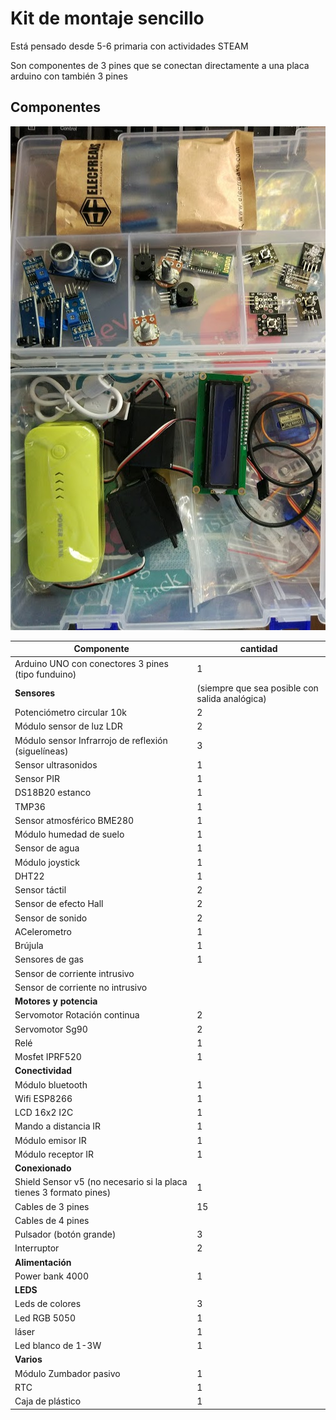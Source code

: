 # Kit de montaje sencillo

Está pensado desde 5-6 primaria con actividades STEAM

Son componentes de 3 pines que se conectan directamente a una placa arduino con también 3 pines


## Componentes

![](./images/kit.jpg)

|Componente|cantidad
|---|---
|Arduino UNO con conectores 3 pines (tipo funduino)|1
|**Sensores**|(siempre que sea posible con salida analógica)|
|Potenciómetro circular 10k|2
|Módulo sensor de luz LDR|2
|Módulo sensor Infrarrojo de reflexión (siguelíneas)|3
|Sensor ultrasonidos|1
|Sensor PIR|1
|DS18B20 estanco|1
|TMP36|1
|Sensor atmosférico BME280|1
|Módulo humedad de suelo|1
|Sensor de agua|1
|Módulo joystick|1
|DHT22|1
|Sensor táctil|2
|Sensor de efecto Hall|2
|Sensor de sonido|2
|ACelerometro|1
|Brújula|1
|Sensores de gas|1
|Sensor de corriente intrusivo
|Sensor de corriente no intrusivo
|**Motores y potencia**||
|Servomotor Rotación continua|2
|Servomotor Sg90|2
|Relé|1
|Mosfet IPRF520|1
|**Conectividad**||
|Módulo bluetooth|1
|Wifi ESP8266| 1
|LCD 16x2 I2C| 1
|Mando a distancia IR| 1
|Módulo emisor IR|1
|Módulo receptor IR|1
|**Conexionado**|
|Shield Sensor v5 (no necesario si la placa tienes 3 formato pines)|1
|Cables de 3 pines|15
|Cables de 4 pines|
|Pulsador (botón grande)|3
|Interruptor|2
|**Alimentación**||
|Power bank 4000|1
|**LEDS**|
|Leds de colores|3
|Led RGB 5050|1
|láser|1
|Led blanco de 1-3W|1
|**Varios**||
|Módulo Zumbador pasivo|1
|RTC| 1
|Caja de plástico|1
